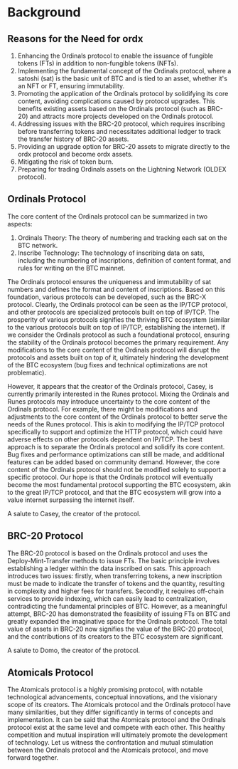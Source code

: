 Background
====

Reasons for the Need for ordx
----
1. Enhancing the Ordinals protocol to enable the issuance of fungible tokens (FTs) in addition to non-fungible tokens (NFTs).
2. Implementing the fundamental concept of the Ordinals protocol, where a satoshi (sat) is the basic unit of BTC and is tied to an asset, whether it's an NFT or FT, ensuring immutability.
3. Promoting the application of the Ordinals protocol by solidifying its core content, avoiding complications caused by protocol upgrades. This benefits existing assets based on the Ordinals protocol (such as BRC-20) and attracts more projects developed on the Ordinals protocol.
4. Addressing issues with the BRC-20 protocol, which requires inscribing before transferring tokens and necessitates additional ledger to track the transfer history of BRC-20 assets.
5. Providing an upgrade option for BRC-20 assets to migrate directly to the ordx protocol and become ordx assets.
6. Mitigating the risk of token burn.
7. Preparing for trading Ordinals assets on the Lightning Network (OLDEX protocol).  


Ordinals Protocol
----
The core content of the Ordinals protocol can be summarized in two aspects:
1. Ordinals Theory: The theory of numbering and tracking each sat on the BTC network.
2. Inscribe Technology: The technology of inscribing data on sats, including the numbering of inscriptions, definition of content format, and rules for writing on the BTC mainnet.  

The Ordinals protocol ensures the uniqueness and immutability of sat numbers and defines the format and content of inscriptions. Based on this foundation, various protocols can be developed, such as the BRC-X protocol. Clearly, the Ordinals protocol can be seen as the IP/TCP protocol, and other protocols are specialized protocols built on top of IP/TCP. The prosperity of various protocols signifies the thriving BTC ecosystem (similar to the various protocols built on top of IP/TCP, establishing the internet). If we consider the Ordinals protocol as such a foundational protocol, ensuring the stability of the Ordinals protocol becomes the primary requirement. Any modifications to the core content of the Ordinals protocol will disrupt the protocols and assets built on top of it, ultimately hindering the development of the BTC ecosystem (bug fixes and technical optimizations are not problematic).

However, it appears that the creator of the Ordinals protocol, Casey, is currently primarily interested in the Runes protocol. Mixing the Ordinals and Runes protocols may introduce uncertainty to the core content of the Ordinals protocol. For example, there might be modifications and adjustments to the core content of the Ordinals protocol to better serve the needs of the Runes protocol. This is akin to modifying the IP/TCP protocol specifically to support and optimize the HTTP protocol, which could have adverse effects on other protocols dependent on IP/TCP. The best approach is to separate the Ordinals protocol and solidify its core content. Bug fixes and performance optimizations can still be made, and additional features can be added based on community demand. However, the core content of the Ordinals protocol should not be modified solely to support a specific protocol. Our hope is that the Ordinals protocol will eventually become the most fundamental protocol supporting the BTC ecosystem, akin to the great IP/TCP protocol, and that the BTC ecosystem will grow into a value internet surpassing the internet itself.

A salute to Casey, the creator of the protocol.

BRC-20 Protocol
----
The BRC-20 protocol is based on the Ordinals protocol and uses the Deploy-Mint-Transfer methods to issue FTs. The basic principle involves establishing a ledger within the data inscribed on sats. This approach introduces two issues: firstly, when transferring tokens, a new inscription must be made to indicate the transfer of tokens and the quantity, resulting in complexity and higher fees for transfers. Secondly, it requires off-chain services to provide indexing, which can easily lead to centralization, contradicting the fundamental principles of BTC. However, as a meaningful attempt, BRC-20 has demonstrated the feasibility of issuing FTs on BTC and greatly expanded the imaginative space for the Ordinals protocol. The total value of assets in BRC-20 now signifies the value of the BRC-20 protocol, and the contributions of its creators to the BTC ecosystem are significant.

A salute to Domo, the creator of the protocol.

Atomicals Protocol
----
The Atomicals protocol is a highly promising protocol, with notable technological advancements, conceptual innovations, and the visionary scope of its creators. 
The Atomicals protocol and the Ordinals protocol have many similarities, but they differ significantly in terms of concepts and implementation. It can be said that the Atomicals protocol and the Ordinals protocol exist at the same level and compete with each other. This healthy competition and mutual inspiration will ultimately promote the development of technology. Let us witness the confrontation and mutual stimulation between the Ordinals protocol and the Atomicals protocol, and move forward together.

